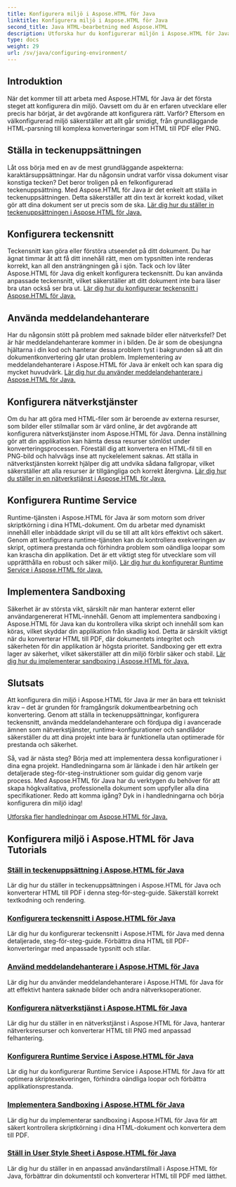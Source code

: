 ```yaml
---
title: Konfigurera miljö i Aspose.HTML för Java
linktitle: Konfigurera miljö i Aspose.HTML för Java
second_title: Java HTML-bearbetning med Aspose.HTML
description: Utforska hur du konfigurerar miljön i Aspose.HTML för Java. Lär dig att ställa in teckenuppsättningar, konfigurera teckensnitt och använda meddelandehanterare effektivt.
type: docs
weight: 29
url: /sv/java/configuring-environment/
---
```

## Introduktion

När det kommer till att arbeta med Aspose.HTML för Java är det första steget att konfigurera din miljö. Oavsett om du är en erfaren utvecklare eller precis har börjat, är det avgörande att konfigurera rätt. Varför? Eftersom en välkonfigurerad miljö säkerställer att allt går smidigt, från grundläggande HTML-parsning till komplexa konverteringar som HTML till PDF eller PNG.

## Ställa in teckenuppsättningen

Låt oss börja med en av de mest grundläggande aspekterna: karaktärsuppsättningar. Har du någonsin undrat varför vissa dokument visar konstiga tecken? Det beror troligen på en felkonfigurerad teckenuppsättning. Med Aspose.HTML för Java är det enkelt att ställa in teckenuppsättningen. Detta säkerställer att din text är korrekt kodad, vilket gör att dina dokument ser ut precis som de ska.
[Lär dig hur du ställer in teckenuppsättningen i Aspose.HTML för Java.](./set-character-set/)

## Konfigurera teckensnitt

Teckensnitt kan göra eller förstöra utseendet på ditt dokument. Du har ägnat timmar åt att få ditt innehåll rätt, men om typsnitten inte renderas korrekt, kan all den ansträngningen gå i sjön. Tack och lov låter Aspose.HTML för Java dig enkelt konfigurera teckensnitt. Du kan använda anpassade teckensnitt, vilket säkerställer att ditt dokument inte bara läser bra utan också ser bra ut.
[Lär dig hur du konfigurerar teckensnitt i Aspose.HTML för Java.](./configure-fonts/)

## Använda meddelandehanterare

Har du någonsin stött på problem med saknade bilder eller nätverksfel? Det är här meddelandehanterare kommer in i bilden. De är som de obesjungna hjältarna i din kod och hanterar dessa problem tyst i bakgrunden så att din dokumentkonvertering går utan problem. Implementering av meddelandehanterare i Aspose.HTML för Java är enkelt och kan spara dig mycket huvudvärk.
[Lär dig hur du använder meddelandehanterare i Aspose.HTML för Java.](./use-message-handlers/)

## Konfigurera nätverkstjänster

Om du har att göra med HTML-filer som är beroende av externa resurser, som bilder eller stilmallar som är värd online, är det avgörande att konfigurera nätverkstjänster inom Aspose.HTML för Java. Denna inställning gör att din applikation kan hämta dessa resurser sömlöst under konverteringsprocessen. Föreställ dig att konvertera en HTML-fil till en PNG-bild och halvvägs inse att nyckelelement saknas. Att ställa in nätverkstjänsten korrekt hjälper dig att undvika sådana fallgropar, vilket säkerställer att alla resurser är tillgängliga och korrekt återgivna.
[Lär dig hur du ställer in en nätverkstjänst i Aspose.HTML för Java.](./setup-network-service/)

## Konfigurera Runtime Service

Runtime-tjänsten i Aspose.HTML för Java är som motorn som driver skriptkörning i dina HTML-dokument. Om du arbetar med dynamiskt innehåll eller inbäddade skript vill du se till att allt körs effektivt och säkert. Genom att konfigurera runtime-tjänsten kan du kontrollera exekveringen av skript, optimera prestanda och förhindra problem som oändliga loopar som kan krascha din applikation. Det är ett viktigt steg för utvecklare som vill upprätthålla en robust och säker miljö.
[Lär dig hur du konfigurerar Runtime Service i Aspose.HTML för Java.](./configure-runtime-service/)

## Implementera Sandboxing

Säkerhet är av största vikt, särskilt när man hanterar externt eller användargenererat HTML-innehåll. Genom att implementera sandboxing i Aspose.HTML för Java kan du kontrollera vilka skript och innehåll som kan köras, vilket skyddar din applikation från skadlig kod. Detta är särskilt viktigt när du konverterar HTML till PDF, där dokumentets integritet och säkerheten för din applikation är högsta prioritet. Sandboxing ger ett extra lager av säkerhet, vilket säkerställer att din miljö förblir säker och stabil.
[Lär dig hur du implementerar sandboxing i Aspose.HTML för Java.](./implement-sandboxing/)


## Slutsats

Att konfigurera din miljö i Aspose.HTML för Java är mer än bara ett tekniskt krav – det är grunden för framgångsrik dokumentbearbetning och konvertering. Genom att ställa in teckenuppsättningar, konfigurera teckensnitt, använda meddelandehanterare och fördjupa dig i avancerade ämnen som nätverkstjänster, runtime-konfigurationer och sandlådor säkerställer du att dina projekt inte bara är funktionella utan optimerade för prestanda och säkerhet.

Så, vad är nästa steg? Börja med att implementera dessa konfigurationer i dina egna projekt. Handledningarna som är länkade i den här artikeln ger detaljerade steg-för-steg-instruktioner som guidar dig genom varje process. Med Aspose.HTML för Java har du verktygen du behöver för att skapa högkvalitativa, professionella dokument som uppfyller alla dina specifikationer. Redo att komma igång? Dyk in i handledningarna och börja konfigurera din miljö idag!

[Utforska fler handledningar om Aspose.HTML för Java.](https://reference.aspose.com/words/net/)

## Konfigurera miljö i Aspose.HTML för Java Tutorials
### [Ställ in teckenuppsättning i Aspose.HTML för Java](./set-character-set/)
Lär dig hur du ställer in teckenuppsättningen i Aspose.HTML för Java och konverterar HTML till PDF i denna steg-för-steg-guide. Säkerställ korrekt textkodning och rendering.
### [Konfigurera teckensnitt i Aspose.HTML för Java](./configure-fonts/)
Lär dig hur du konfigurerar teckensnitt i Aspose.HTML för Java med denna detaljerade, steg-för-steg-guide. Förbättra dina HTML till PDF-konverteringar med anpassade typsnitt och stilar.
### [Använd meddelandehanterare i Aspose.HTML för Java](./use-message-handlers/)
Lär dig hur du använder meddelandehanterare i Aspose.HTML för Java för att effektivt hantera saknade bilder och andra nätverksoperationer.
### [Konfigurera nätverkstjänst i Aspose.HTML för Java](./setup-network-service/)
Lär dig hur du ställer in en nätverkstjänst i Aspose.HTML för Java, hanterar nätverksresurser och konverterar HTML till PNG med anpassad felhantering.
### [Konfigurera Runtime Service i Aspose.HTML för Java](./configure-runtime-service/)
Lär dig hur du konfigurerar Runtime Service i Aspose.HTML för Java för att optimera skriptexekveringen, förhindra oändliga loopar och förbättra applikationsprestanda.
### [Implementera Sandboxing i Aspose.HTML för Java](./implement-sandboxing/)
Lär dig hur du implementerar sandboxing i Aspose.HTML för Java för att säkert kontrollera skriptkörning i dina HTML-dokument och konvertera dem till PDF.
### [Ställ in User Style Sheet i Aspose.HTML för Java](./set-user-style-sheet/)
Lär dig hur du ställer in en anpassad användarstilmall i Aspose.HTML för Java, förbättrar din dokumentstil och konverterar HTML till PDF med lätthet.